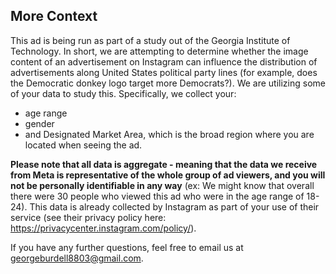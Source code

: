 ## More Context
This ad is being run as part of a study out of the Georgia Institute of Technology. In short, we are attempting to determine whether the image content of an advertisement on Instagram can influence the distribution of advertisements along United States political party lines (for example, does the Democratic donkey logo target more Democrats?). We are utilizing some of your data to study this. Specifically, we collect your:
-  age range
-  gender
- and Designated Market Area, which is the broad region where you are located when seeing the ad.
  
**Please note that all data is aggregate - meaning that the data we receive from Meta is representative of the whole group of ad viewers, and you will not be personally identifiable in any way** (ex: We might know that overall there were 30 people who viewed this ad who were in the age range of 18-24). This data is already collected by Instagram as part of your use of their service (see their privacy policy here: https://privacycenter.instagram.com/policy/).

 If you have any further questions, feel free to email us at georgeburdell8803@gmail.com.
